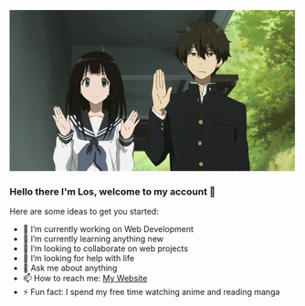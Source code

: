 ![](https://github.com/PocketLos/PocketLos/blob/master/images/header.gif?raw=true)

### Hello there I'm Los, welcome to my account 👋

Here are some ideas to get you started:

- 🔭 I’m currently working on Web Development
- 🌱 I’m currently learning anything new
- 👯 I’m looking to collaborate on web projects
- 🤔 I’m looking for help with life
- 💬 Ask me about anything
- 📫 How to reach me: [My Website](http://pocketlos.com)
- ⚡ Fun fact: I spend my free time watching anime and reading manga
